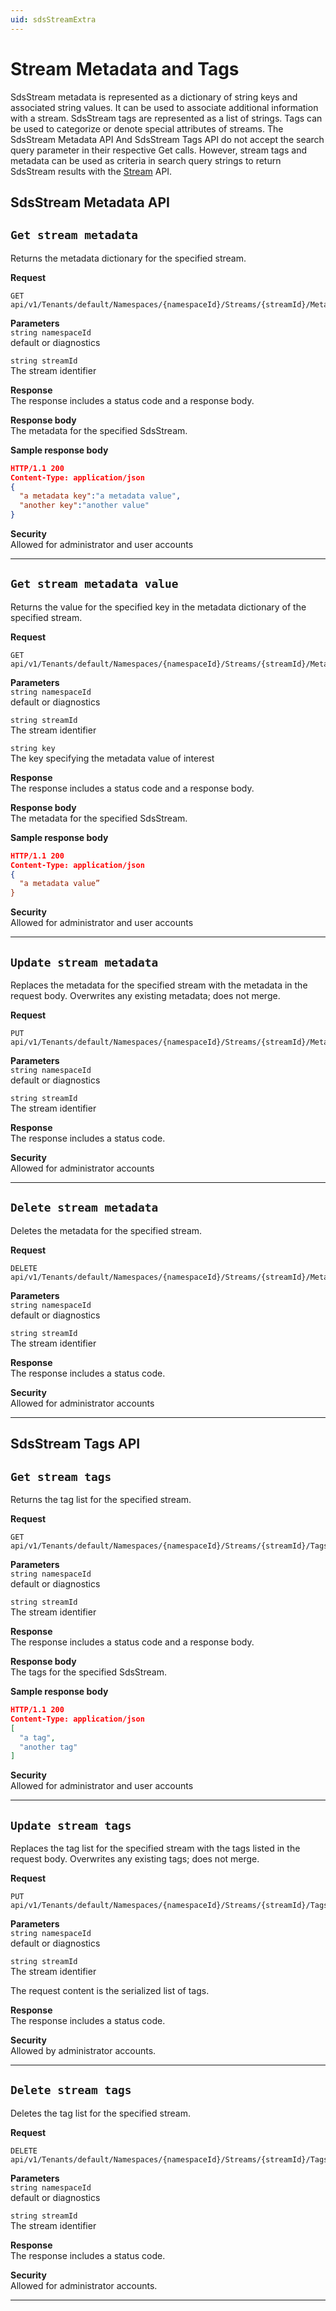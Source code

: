 ```yaml
---
uid: sdsStreamExtra
---
```


Stream Metadata and Tags
========================

SdsStream metadata is represented as a dictionary of string keys and associated string values. It can be used to associate additional information with a stream. SdsStream tags are represented as a list of strings. Tags can be used to categorize or denote special attributes of streams. The SdsStream Metadata API And SdsStream Tags API do not accept the search query parameter in their respective Get calls. However, stream tags and metadata can be used as criteria in search query strings to return SdsStream results with the [Stream](xref:sdsStreams) API.

SdsStream Metadata API
---------------------

``Get stream metadata``
----------------------

Returns the metadata dictionary for the specified stream.

**Request**

```text
GET api/v1/Tenants/default/Namespaces/{namespaceId}/Streams/{streamId}/Metadata
```

**Parameters**  
``string namespaceId``  
default or diagnostics

``string streamId``  
The stream identifier  

**Response**  
The response includes a status code and a response body.

**Response body**  
The metadata for the specified SdsStream.

**Sample response body**  

```json
HTTP/1.1 200
Content-Type: application/json
{
  "a metadata key":"a metadata value",
  "another key":"another value"
}
```

**Security**  
Allowed for administrator and user accounts
*****

``Get stream metadata value``
----------------------

Returns the value for the specified key in the metadata dictionary of the specified stream.

**Request**

```text
GET api/v1/Tenants/default/Namespaces/{namespaceId}/Streams/{streamId}/Metadata/{key}
```

**Parameters**  
``string namespaceId``  
default or diagnostics

``string streamId``  
The stream identifier  

``string key``  
The key specifying the metadata value of interest  

**Response**  
The response includes a status code and a response body.

**Response body**  
The metadata for the specified SdsStream.

**Sample response body** 

```json
HTTP/1.1 200
Content-Type: application/json
{
  "a metadata value”
}
```

**Security**  
Allowed for administrator and user accounts
*****

``Update stream metadata``
------------------------

Replaces the metadata for the specified stream with the metadata in the request body. Overwrites any existing metadata; does not merge.

**Request**

```text
PUT api/v1/Tenants/default/Namespaces/{namespaceId}/Streams/{streamId}/Metadata
```

**Parameters**  
``string namespaceId``  
default or diagnostics

``string streamId``  
The stream identifier  

**Response**  
The response includes a status code.

**Security**  
Allowed for administrator accounts
*****

``Delete stream metadata``
------------------------

Deletes the metadata for the specified stream.  

**Request**

```text
DELETE api/v1/Tenants/default/Namespaces/{namespaceId}/Streams/{streamId}/Metadata
```

**Parameters**  
``string namespaceId``  
default or diagnostics

``string streamId``  
The stream identifier  

**Response**  
The response includes a status code.

**Security**  
Allowed for administrator accounts
*****

SdsStream Tags API
-----------------

``Get stream tags``
----------------------

Returns the tag list for the specified stream.

**Request**

```text
GET api/v1/Tenants/default/Namespaces/{namespaceId}/Streams/{streamId}/Tags
```

**Parameters**  
``string namespaceId``  
default or diagnostics

``string streamId``  
The stream identifier  

**Response**  
The response includes a status code and a response body.

**Response body**  
The tags for the specified SdsStream.

**Sample response body**

```json
HTTP/1.1 200
Content-Type: application/json
[
  "a tag",
  "another tag"
]
```

**Security**  
Allowed for administrator and user accounts
*****

``Update stream tags``
---------------------

Replaces the tag list for the specified stream with the tags listed in the request body. Overwrites any existing tags; does not merge.

**Request**

```text
PUT api/v1/Tenants/default/Namespaces/{namespaceId}/Streams/{streamId}/Tags
```

**Parameters**  
``string namespaceId``  
default or diagnostics

``string streamId``  
The stream identifier  

The request content is the serialized list of tags.

**Response**  
The response includes a status code.
  
**Security**  
Allowed by administrator accounts.
*****

``Delete stream tags``
------------------------

Deletes the tag list for the specified stream.

**Request**

```text
DELETE api/v1/Tenants/default/Namespaces/{namespaceId}/Streams/{streamId}/Tags
```

**Parameters**  
``string namespaceId``  
default or diagnostics

``string streamId``  
The stream identifier  

**Response**  
The response includes a status code.

**Security**  
Allowed for administrator accounts.
*****
